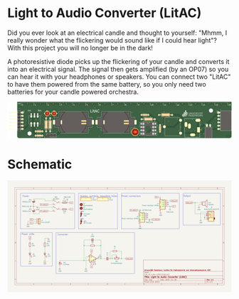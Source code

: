 # Light to Audio Converter (LitAC)

Did you ever look at an electrical candle and thought to yourself: "Mhmm, I really wonder what the flickering would sound like if I could hear light"?
With this project you will no longer be in the dark!

A photoresistive diode picks up the flickering of your candle and converts it into an electrical signal. The signal then gets amplified (by an OP07) so you can hear it with your headphones or speakers.
You can connect two "LitAC" to have them powered from the same battery, so you only need two batteries for your candle powered orchestra.

![LitAC](et-ruler-LitAC.png)

# Schematic

![LitAC](et-ruler-LitAC-schematic.png)
